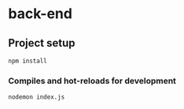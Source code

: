 # back-end

## Project setup
```
npm install
```

### Compiles and hot-reloads for development
```
nodemon index.js
```